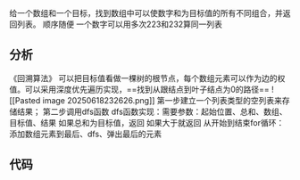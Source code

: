 给一个数组和一个目标，找到数组中可以使数字和为目标值的所有不同组合，并返回列表。
顺序随便
一个数字可以用多次223和232算同一列表
## 分析
《回溯算法》
可以把目标值看做一棵树的根节点，每个数组元素可以作为边的权值。可以采用深度优先遍历实现，==找到从跟结点到叶子结点为0的路径==
![[Pasted image 20250618232626.png]]
第一步建立一个列表类型的空列表来存储结果；
第二步调用dfs函数
dfs函数实现：需要参数：起始位置、总和、数组、目标值、结果
如果总和为目标值，返回
如果大于就返回
从开始到结束for循环：添加数组元素到最后、dfs、弹出最后的元素
## 代码

